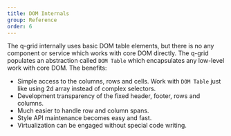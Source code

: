 ```yaml
---
title: DOM Internals
group: Reference
order: 6
---
```


The q-grid internally uses basic DOM table elements, but there is no any component or service which works with core DOM directly. The q-grid populates an abstraction called `DOM Table` which encapsulates any low-level work with core DOM. The benefits:

* Simple access to the columns, rows and cells. Work with `DOM Table` just like using 2d array instead of complex selectors.
* Development transparency of the fixed header, footer, rows and columns.
* Much easier to handle row and column spans.
* Style API maintenance becomes easy and fast.
* Virtualization can be engaged without special code writing.